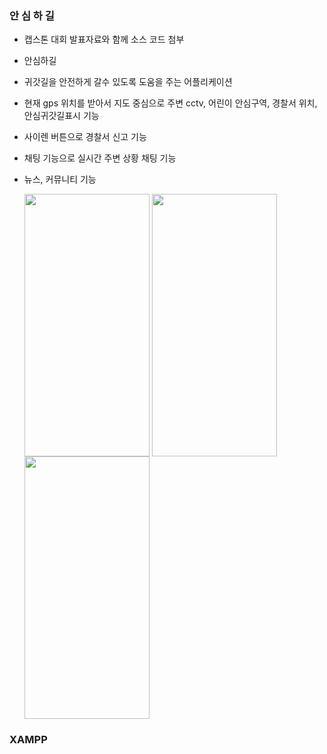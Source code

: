 ### 안 심 하 길

- 캡스톤 대회 발표자료와 함께 소스 코드 첨부
- 안심하길
- 귀갓길을 안전하게 갈수 있도록 도움을 주는 어플리케이션
- 현재 gps 위치를 받아서 지도 중심으로 주변 cctv, 어린이 안심구역, 경찰서 위치, 안심귀갓길표시 기능
- 사이렌 버튼으로 경찰서 신고 기능
- 채팅 기능으로 실시간 주변 상황 채팅 기능
- 뉴스, 커뮤니티 기능


  <img src="https://user-images.githubusercontent.com/84770467/218316833-f45d83ac-5d9f-4482-a549-f95572e45abd.png" width="200"        height="420" align="center">
  <img src="https://user-images.githubusercontent.com/84770467/218942309-0258d63b-6fa8-42b6-8155-9be05aa99e55.png" width="200"        height="420" align="center" >
  <img src="https://user-images.githubusercontent.com/84770467/218943317-d4e09cb6-553a-4539-ae8f-708fac452cb5.png" width="200"        height="420" align="center" >


###  XAMPP
